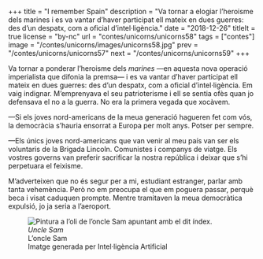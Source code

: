 +++
title = "I remember Spain"
description = "Va tornar a elogiar l’heroisme dels marines i es va vantar d’haver participat ell mateix en dues guerres: des d’un despatx, com a oficial d’intel·ligència."
date = "2018-12-26"
titleIt = true
license = "by-nc"
url = "contes/unicorns/unicorns58"
tags = ["contes"]
image = "/contes/unicorns/images/unicorns58.jpg"
prev = "/contes/unicorns/unicorns57"
next = "/contes/unicorns/unicorns59"
+++

Va tornar a ponderar l’heroisme dels *marines* —en aquesta nova operació imperialista que difonia la premsa— i es va vantar d’haver participat ell mateix en dues guerres: des d’un despatx, com a oficial d’intel·ligència. Em vaig indignar. M’emprenyava el seu patrioterisme i ell se sentia ofès quan jo defensava el no a la guerra. No era la primera vegada que xocàvem.

—Si els joves nord-americans de la meua generació hagueren fet com vós, la democràcia s’hauria ensorrat a Europa per molt anys. Potser per sempre.

—Els únics joves nord-americans que van venir al meu país van ser els voluntaris de la Brigada Lincoln. Comunistes i companys de viatge. Els vostres governs van preferir sacrificar la nostra república i deixar que s’hi perpetuara el feixisme.

M’adverteixen que no és segur per a mi, estudiant estranger, parlar amb tanta vehemència. Però no em preocupa el que em poguera passar, perquè beca i visat caduquen prompte. Mentre tramitaven la meua democràtica expulsió, jo ja seria a l’aeroport.

<figure class="illustration"><img src="/contes/unicorns/images/unicorns58.jpg" alt="Pintura a l’oli de l’oncle Sam apuntant amb el dit índex."><figcaption><em>Uncle Sam</em><br>L’oncle Sam<br><span class="ai-disclaimer">Imatge generada per Intel·ligència Artificial</span></figcaption></figure>

